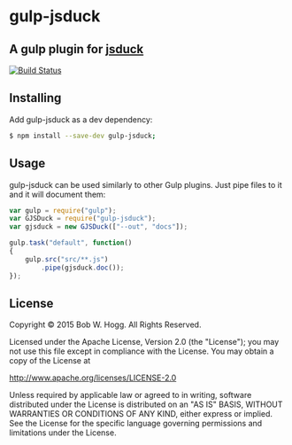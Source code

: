 # gulp-jsduck
## A gulp plugin for [jsduck](https://github.com/senchalabs/jsduck)

[![Build Status](https://travis-ci.org/rwhogg/gulp-jsduck.svg?branch=master)](https://travis-ci.org/rwhogg/gulp-jsduck)

## Installing
Add gulp-jsduck as a dev dependency:
```bash
$ npm install --save-dev gulp-jsduck;
```

## Usage
gulp-jsduck can be used similarly to other Gulp plugins. Just pipe files to it and it will document them:
```js
var gulp = require("gulp");
var GJSDuck = require("gulp-jsduck");
var gjsduck = new GJSDuck(["--out", "docs"]);

gulp.task("default", function()
{
    gulp.src("src/**.js")
        .pipe(gjsduck.doc());
});
```

## License
Copyright © 2015 Bob W. Hogg. All Rights Reserved.

Licensed under the Apache License, Version 2.0 (the "License");
you may not use this file except in compliance with the License.
You may obtain a copy of the License at

http://www.apache.org/licenses/LICENSE-2.0

Unless required by applicable law or agreed to in writing, software
distributed under the License is distributed on an "AS IS" BASIS,
WITHOUT WARRANTIES OR CONDITIONS OF ANY KIND, either express or implied.
See the License for the specific language governing permissions and
limitations under the License.
